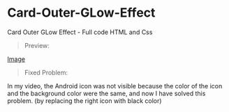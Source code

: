 # Card-Outer-GLow-Effect
Card Outer GLow Effect - Full code HTML and Css

> Preview:

[Image](/Card-Outer-GLow-Effect/img/0-preview-Glow-card.png)


> Fixed Problem:

In my video, the Android icon was not visible because the color of the icon and the background color were the same, and now I have solved this problem. (by replacing the right icon with black color)
